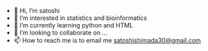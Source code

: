 - 👋 Hi, I’m satoshi
- 👀 I’m interested in statistics and bioinformatics
- 🌱 I’m currently learning python and HTML
- 💞️ I’m looking to collaborate on ...
- 📫 How to reach me is to email me satoshishimada30@gmail.com

<!---
satoshishimada30/satoshishimada30 is a ✨ special ✨ repository because its `README.md` (this file) appears on your GitHub profile.
You can click the Preview link to take a look at your changes.
--->
